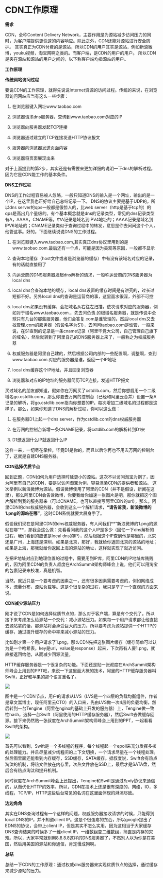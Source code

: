 # CDN工作原理

**需求**

CDN，全称Content Delivery Network，主要作用是为源站减少访问压力的同时，为客户端提供更快速的内容响应。除此之外，CDN还能对源站进行安全防护。 其实真正为CDN付费的是源站，所以CDN的用户其实是源站，例如新浪微博，youku视频，淘宝网啊之类的。而客户端，是CDN的用户的用户。 所以CDN是夹在源站和源站的用户之间的，以下称客户端均指源站的用户。

**工作原理**

**传统网站访问过程**

要说CDN的工作原理，就得先说说Internet资源的访问过程。传统的来说，在浏览器访问网站应当有这么一些步骤：

1. 在浏览器键入网址www.taobao.com

2. 浏览器请求dns服务器，查询到www.taobao.com对应的IP

3. 浏览器向服务器发起TCP连接

4. 浏览器通过建立的TCP连接发送HTTP协议报文

5. 服务器向浏览器发送页面内容

6. 浏览器将页面展现出来

对于上面提到的第2步，其实还是有需要来更加详细的说明一下dns的解析过程，因为它是CDN能工作的基本条件。

**DNS工作过程**

DNS的工作过程容易被人忽略，一般只知道DNS的输入是一个网址，输出的是一个IP，在这里我也正好给自己总结记录一下。 DNS的协议主要是基于UDP的，所以dns server的qps一般都是很惊人的，比web server（http是基于tcp的）的qps是高出几个量级的。有个基本概念就是dns的记录类型，常见的dns记录类型有A，AAAA，CNAME等。中A记录是域名到IPV4地址的；AAAA记录是域名到IPV6地址的；CNAME记录类似于查询过程中的转发，意思是你去问问这个个人，他管这事。好的，下面继续说说DNS的工作过程。

1. 在浏览器键入www.taobao.com,其实真正dns协议里用到的是www.taobao.com.最后还有一个点，可能是因为美观等原因，一般都不显示

2. 查询本地缓存（host文件或者是浏览器的缓存）中有没有该域名对应的记录，有的话就直接用了

3. 向运营商的DNS服务器发起dns解析的请求，一般称运营商的DNS服务器为local dns

4. local dns会查询本地的缓存，local dns设置的缓存时间是有讲究的，过长过短都不好。另外local dns的查询是运营商的事，这里面水很深，外部不可控

5. local dns如果没有缓存，会把域名从右往左扫描，依次请求对应的服务器，例如对于域名www.taobao.com.，先去问负责.的根域名服务器，就是传说中全球只有几台的那些服务器，他们会答复.com是谁管理的，然后local dns又去找管理.com的服务器（假设名字为S1），去问问taobao.com是谁管，一般来说，在S1查到的记录是一条cname记录（阿里毕竟大公司，自己管理自己旗下的域名），然后就转到了阿里自己的DNS服务器上来了，一般称之为权威服务器

6. 权威服务器是阿里自己建的，然后根据公司内部的一些配置啊，调整啊，查到www.taobao.com.对应的服务器是谁，返回一个IP地址

7. local dns缓存这个IP地址，并且回复浏览器

8. 浏览器和对应的IP地址的服务器简历TCP连接，发送HTTP报文

买过域名的朋友都知道，假如你在万网买了cstdlib.com，然后你想启用一个二级域名go.cstdlib.com，那么你要去万网的控制台（已经和阿里云合并）设置一条A记录的解析，将go.cstdlib.com指向你想要的IP。每次增加二级域名的过程都是这样子。那么，如果你知道了DNS的解析过程，你可以这么做：

1. 在服务器D1上起一个dns server，作为cstdlib.com的dns权威服务器

2. 在万网的控制台新增一条CNAME记录，将cstdlib.com的解析转到D1来

3. D1想返回什么IP就返回什么IP

这样一来，一切尽在掌控，毕竟D1是你的，而且以后你再也不用去万网的控制台了，这就是自建DNS服务器。

**CDN选择优质节点**

回到正题，CDN如何为用户选择时延更小的源站。这次不以访问淘宝为例了，因为阿里有自己的CDN，要是以访问淘宝为例，容易混淆CDN的提供者和源站。 这次举例以新浪微博为源站，假设微博使用了阿里的CDN（并不是假设，新闻在这里），那么阿里CDN会告诉微博，你要我给你加速一张图片是吧，那你就把这个图片解析到我的服务器来（可以CNAME，也可以直接写阿里CDN的url），那么，阿里CDN的dns权威服务器，会收到这么一个解析请求，**“请告诉我，新浪微博的1.png的源站在哪”**。这时CDN系统就要大展身手了。

假设我们现在是阿里CDN的dns权威服务器，有人问我们**“新浪微博的1.png的源站在哪”**，那我会这么做：先看看问我的这个人IP是多少（回忆一下dns解析的过程，我们看到的应该是local dns的IP），然后根据这个IP查到他是哪里的，北京还是广州，上海还是深圳。如果是北京，那好，我就给你返回北京的源站的地址；如果是上海，那我就给你返回上海的源站的地址，这样就实现了就近访问。

在把IP地址对应到地理位置的过程中，需要用到IP库，阿里CDN的IP地址库贱贱的，因为阿里CDN的负责人叔度在ArchSummit架构师峰会上说，他们可以用淘宝的包裹记录来校准，真是机智。

当然，就近只是一个要考虑的因素之一，还有很多因素需要考虑的，例如网络成本，流量分布，源站负载等。这是个很复杂的过程，我只是举了一个直观的方面来说。

**CDN减少源站压力**

刚才说了CDN是如何选择优质节点的，那么对于客户端，算是有个交代了。所以接下来考虑怎么给源站一个交代：减小源站压力。如果每一个用户请求都让他直接去源站拿的话，那源站将会承受巨大的压力，所以要考虑为源站提供一个HTTP的缓存，通过提升缓存的命中率来减小源站的压力。

比如刚才第一个用户请求了1.png，那么CDN先把这张图片缓存（缓存简单可以认为是一个哈希表，key是url，value是response）起来，下次再有人要1.png，就直接返回给他，从而减少回源流量。

HTTP缓存服务器是一个很复杂的功能。下面还是贴一张叔度在ArchSummit架构师峰会上用到的PPT吧，来说一下这里面大概的技术，阿里的HTTP缓存服务器叫Swfit，正好和苹果的那个语言重名了。

![](http://n1.itc.cn/img8/wb/recom/2016/07/20/146899107509866983.JPEG)

图中是一个CDN节点，用户的请求从LVS（LVS是一个四层的负载均衡组件，作者是章文嵩博士，现任阿里云CTO）的入口来，先由LVS做一次4层的负载均衡，然后转到一台Tengine（阿里在nginx的基础上开发的服务器）上，Tengine做一致性hash，选择一台Swift（阿里使用的HTTP缓存服务器），然后Swift去做缓存回源。接下来仍然贴一张叔度在ArchSummit架构师峰会上用到的PPT，一起看看Swift的架构。

![](http://n1.itc.cn/img8/wb/recom/2016/07/20/146899107529567458.JPEG)

首先可以看到，Swift是一个多线程的程序，每个线程起一个epoll来充分发挥多核的处理能力。并且尽量减少线程间的上下文切换，一个请求尽量在一个线程处理。然后图里面还能看到内存缓存，SSD缓存，SATA缓存。据叔度说，Swift会有热点淘汰的机制，将热文件放在内存里，次热文件放在SSD上，最后才是SATA盘，然后会有热点淘汰和提升机制。

同时叔度在ArchSummit峰会上还提出，Tengine和Swift是通过Spdy协议来通信的，从而优化HTTP的效率。所以，CDN在技术上还是很有深度的，网络，IO，多线程，TCP/IP，HTTP这些后台常见的名词在这里面体现的淋漓尽致。

**边边角角**

其实在DNS查询过程有一个这样的问题，权威服务器接收请求的时候，只能得到local DNS的IP，并不知道client IP。这是个很蛋疼的东西，所以google提出了EDNS的协议，会带上client IP，但是其实不怎么实用，因为这相当于大家缓存DNS查询结果的时候多了一维client IP，一维数组变二维数组，简直是内存的灾难。所以，大家平常就别用8.8.8.8这样的DNS服务器了，不然别人以为你是在美国，然后用美国的源站和你通信，肯定慢成狗啊。

**总结**

总结一下CDN的工作原理：通过权威dns服务器来实现优质节点的选择，通过缓存来减少源站的压力。

